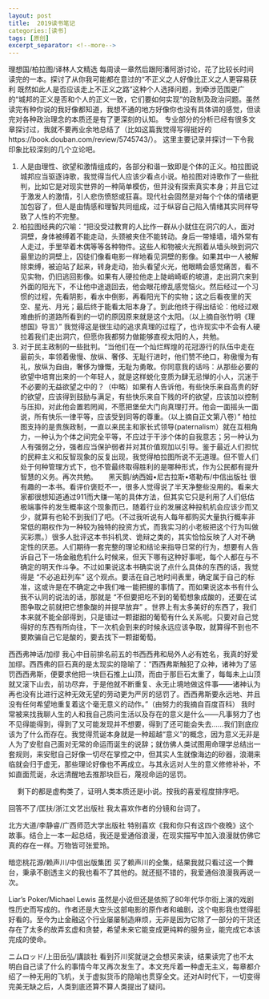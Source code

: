 ```yaml
---
layout: post
title:  2019读书笔记
categories:[读书]
tags: [原创]
excerpt_separator: <!--more-->
---
```

<!--more-->
理想国/柏拉图/译林人文精选
每周读一章然后跟阿潘阿游讨论，花了比较长时间读完的一本。探讨了从你我可能都在意过的“不正义之人好像比正义之人更容易获利 既然如此人是否应该走上不正义之路”这种个人选择问题，到牵涉范围更广的“城邦的正义是否和个人的正义一致，它们要如何实现”的政制及政治问题。虽然读完有种你说的我好像都知道，我想不通的地方好像你也没有具体讲的感觉，但读完对各种政治理念的本质还是有了更深刻的认知。
专业部分的分析已经有很多文章探讨过，我就不要再业余地总结了（比如这篇我觉得写得挺好的https://book.douban.com/review/5745743/）。 这里主要记录并探讨一下令我印象比较深刻的几个立论吧。
1.	人是由理性、欲望和激情组成的，各部分和谐一致即是个体的正义。柏拉图说城邦应当驱逐诗歌，我觉得当代人应该少看点小说。柏拉图对诗歌作了一些批判，比如它是对现实世界的一种简单模仿，但并没有探索真实本身；并且它过于激发人的激情，引人悲伤愤怒或狂喜。现代社会固然是对每个个体的情绪更加包容了，但人是由情感和理智共同组成，过于纵容自己陷入情绪其实同样导致了人性的不完整。
2.	柏拉图经典的穴喻：“把没受过教育的人比作一群从小就住在洞穴的人，面对洞壁，身体被缚着不能走动，头颈被夹住不能转动。身后一带矮墙，墙外常有人走过，手里举着木偶等等各种物件。这些人和物被火光照着从墙头映到洞穴最里边的洞壁上，囚徒们像看电影一样地看见洞壁的影像。如果其中一人被解除束缚，被迫站了起来，转身走动，抬头看望火光，他眼睛会感觉痛苦，看不见实物，仍旧逃回影像。如果有人硬拉他走上陡峭崎岖的坡道，走出洞穴来到外面的阳光下，不让他中途退回去，他会眼花缭乱感觉恼火。然后经过一个习惯的过程，先看阴影，看水中倒影，再看阳光下的实物；这之后看夜里的天空、星光、月光；最后终于能看太阳本身了。到此他终于得出结论：他经过艰难曲折的道路所看到的一切的原因原来就是这个太阳。（以上摘自张竹明《理想国》导言）”
我觉得这是很生动的追求真理的过程了，也许现实中不会有人硬拉着我们走出洞穴，但愿你我都努力做能够直视太阳的人，共勉。
3.	对于民主政制的一些批判。“当他们在一个灿烂辉煌的花冠游行的队伍中走在最前头，率领着傲慢、放纵、奢侈、无耻行进时，他们赞不绝口，称傲慢为有礼，放纵为自由，奢侈为慷慨，无耻为勇敢。你同意我的话吗：从那些必要的欲望中培育出来的一个年轻人，就是这样蜕化变质为肆无忌惮的小人，沉迷于不必要的无益欲望之中的？（中略）如果有人告诉他，有些快乐来自高贵的好的欲望，应该得到鼓励与满足，有些快乐来自下贱的坏的欲望，应该加以控制与压抑，对此他会置若罔闻，不愿把堡垒大门向真理打开。他会一面摇头一面说，所有快乐一律平等，应该受到同等的尊重。（以上摘自正文第八卷）”
柏拉图支持的是贵族政制，一直以来民主和家长式领导(paternalism）就在互相角力，一种认为个体之间完全平等，不应过于干涉个体的自我意志；另一种认为人有强弱之分，强者应当保护弱者并对其价值观加以引导。鉴于最近人们担忧的民粹主义和反智现象的反复出现，我觉得柏拉图所说不无道理。但不管人们处于何种管理方式下，也不管最终取得胜利的是哪种形式，作为公民都有提升智慧的义务。再次共勉。
 
黑天鹅/纳西姆•尼古拉斯•塔勒布/中信出版社
很有趣的一本书。看评价褒贬不一，很多人觉得说了半天净整些没用的。看来大家都很想知道通过911而大赚一笔的具体方法，但其实它只是利用了人们低估极端事件的发生概率这个现象而已，随着行业的发展这种投机机会应该少而又少，就算有也轮不到我们了吧。（不过我听说有人每年都购买大量执行概率非常低的期权作为一种较为独特的投资方式，而我实习的小老板把这个行为叫做买彩票。）很多人批评这本书抖机灵、诡辩之类的，其实恰恰反映了人对不确定性的厌恶。人们期待一套完整的理论和结论来指导日常的行为，想要有人告诉自己下一场金融危机什么时候来，但天下哪有这种好事呢，每个人都在与不确定的明天作斗争。不过如果说这本书确实说了点什么具体的东西的话，我觉得是 “不必追赶列车” 这个观点。要活在自己地时间表里，确定属于自己的标准，这或许是在不确定之中我们唯一能把握的事情了。而如果说这本书有什么我不认同的说法的话，那就是 “不但要把吃不到的葡萄想象成酸的，还要在试图争取之前就把它想象酸的并提早放弃” 。世界上有太多美好的东西了，我们本来就不能全部得到，只是错过一颗甜甜的葡萄有什么关系呢。只要对自己觉得好的东西有所向往，下一次机会到来的时候永远应该争取，就算得不到也不要欺骗自己它是酸的，要去找下一颗甜葡萄。

西西弗神话/加缪
我心中目前排名前五的书西西弗和局外人必有姓名，我真的好爱加缪。西西弗的巨石真的是太现实的隐喻了：“西西弗斯触犯了众神，诸神为了惩罚西西弗斯，便要求他把一块巨石推上山顶，而由于那巨石太重了，每每未上山顶就又滚下山去，前功尽弃，于是他就不断重复、永无止境地做这件事——诸神认为再也没有比进行这种无效无望的劳动更为严厉的惩罚了。西西弗斯要永远地、并且没有任何希望地重复着这个毫无意义的动作。”（由努力的我摘自百度百科）
我时常被来找我聊人生的人和我自己质问生活以及存在的意义是什么——凡事努力了也不见得能得到，得到了又可能发现并不想要，得到了还可能会失去……我们到底应该为了什么而存在。我觉得荒诞本身就是一种超越“意义”的概念，因为意义无非是人为了安慰自己面对无常的命运而诞生的说辞；就仿佛人类试图用命理学总结出一套规则，来安慰自己好像一切尽在掌控之中，但其实人生就像海边的砂器，浪潮来临就会归于虚无，那些理论好像也不再成立。与其永远对人生的意义修修补补，不如直面荒诞，永远清醒地去推那块巨石，蔑视命运的惩罚。

 
剩下的都是虚构类了，证明人类本质还是i小说。按我的喜爱程度排序吧。

回答不了/匡扶/浙江文艺出版社
我太喜欢作者的分镜和台词了。

北方大道/李静睿/广西师范大学出版社
特别喜欢《我和你只有这四个夜晚》这个故事。结合上一本一起总结，我还是爱通俗浪漫，在现实描写中加入浪漫就仿佛它真的存在一样。万物皆可张爱玲。

暗恋桃花源/赖声川/中信出版集团
买了赖声川的全集，结果我就只看过这一个舞台，秉承不剧透主义的我也看不了其他的。就还挺不错的，我爱通俗浪漫我再说一次。

Liar’s Poker/Michael Lewis
虽然是小说但还是依照了80年代华尔街上演的戏剧性历史而写成的。作者还是大空头这部电影的原作者和编剧，这个电影我也觉得挺好看的。至今为止金融这个行业屡屡制造麻烦，无非是因为它除了一部分的干货还存在了太多的故弄玄虚和贪婪，希望未来它能变成更纯粹的服务业，能完成它本该完成的使命。

ニムロッド/上田岳弘/講談社
看到芥川奖就谜之会想买来读，结果读完了也不太明白自己读了什么的事情今年又再次发生了。本文充斥着一种虚无主义，每章都介绍了一种无用的飞机，关于虚拟货币的隐喻也贯穿全文。还对AI时代下，一切变得完美无缺之后，人类到底还算不算人类提出了疑问。


